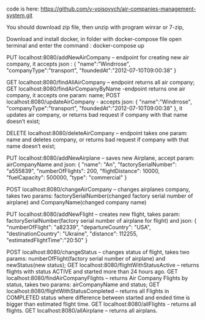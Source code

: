 code is here: https://github.com/v-voisovych/air-companies-management-system.git

You should download zip file, then unzip with program winrar or 7-zip,

Download and install docker, in folder with docker-compose file open terminal and enter the command : docker-compose up

PUT  localhost:8080/addNewAirCompany – endpoint for creating new air company, it accepts json : 
{
    "name":"Windrrose",
    "companyType":"transport",
    "foundedAt":"2012-07-10T09:00:38"
}

GET localhost:8080/findAllAirCompany – endpoint returns all air company;
GET localhost:8080/findAirCompanyByName -endpoint returns one air company, it accepts one param: name;
POST localhost:8080/updateAirCompany - accepts json: 
{
    "name":"Windrrose",
    "companyType":"transport",
    "foundedAt":"2012-07-10T09:00:38"
}, it updates air company, or returns bad request if company with that name doesn’t exist;

DELETE localhost:8080/deleteAirCompany – endpoint takes one param: name and deletes company, or returns bad request if company with that name doesn’t exist;

PUT localhost:8080/addNewAirplane – saves new Airplane, accept param: airCompanyName and json:
{
    "name": "An",
    "factorySerialNumber": "a555839",
    "numberOfFlights": 200,
    "flightDistance": 10000,
    "fuelCapacity": 500000,
    "type": "commercial"
}

POST localhost:8080/changeAirCompany – changes airplanes company, takes two params: factorySerialNumber(changed factory serial number of airplane) and CompanyName(changed company name)

PUT localhost:8080/addNewFlight – creates new flight, takes param: factorySerialNumber(factory serial number of airplane for flight) and json: 
{
    "numberOfFlight": "a82339",
    "departureCountry": "USA",
    "destinationCountry": "Ukraine",
    "distance": 112255,
    "estimatedFlightTime":"20:50"
}

POST localhost:8080/changeStatus – changes status of flight, takes two params: numberOfFlight(factory serial number of airplane) and newStatus(new status);
GET localhost:8080/flightWithStatusActive – returns flights with status ACTIVE and started more than 24 hours ago.
GET localhost:8080/findAirCompanyFlights – returns Air Company Flights by status, takes two params: airCompanyName and status;
GET localhost:8080/flightWithStatusCompleted – returns all Flights in COMPLETED status where difference between
started and ended time is bigger than estimated flight time.
GET localhost:8080/allFlights - returns all flights.
GET localhost:8080/allAirplane – returns all airplans. 

